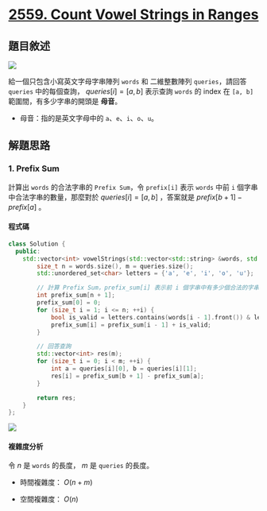 # <center> [2559. Count Vowel Strings in Ranges](https://leetcode.com/problems/count-vowel-strings-in-ranges/description/) </center>

## 題目敘述

[![](https://i.imgur.com/TZyptUV.png)](https://i.imgur.com/TZyptUV.png)

給一個只包含小寫英文字母字串陣列 `words` 和 二維整數陣列 `queries`，請回答 `queries` 中的每個查詢， $queries[i] = [a,b]$ 表示查詢 `words` 的 index 在 `[a, b]` 範圍間，有多少字串的開頭是 **母音**。

- 母音：指的是英文字母中的 `a`、`e`、`i`、`o`、`u`。

## 解題思路

### 1. Prefix Sum

計算出 `words` 的合法字串的 `Prefix Sum`，令 `prefix[i]` 表示 `words` 中前 `i` 個字串中合法字串的數量，那麼對於 $queries[i] = [a, b]$ ，答案就是 $prefix[b+1] - prefix[a]$ 。

#### 程式碼

```cpp {.line-numbers}
class Solution {
  public:
    std::vector<int> vowelStrings(std::vector<std::string> &words, std::vector<std::vector<int>> &queries) {
        size_t n = words.size(), m = queries.size();
        std::unordered_set<char> letters = {'a', 'e', 'i', 'o', 'u'};

        // 計算 Prefix Sum，prefix_sum[i] 表示前 i 個字串中有多少個合法的字串
        int prefix_sum[n + 1];
        prefix_sum[0] = 0;
        for (size_t i = 1; i <= n; ++i) {
            bool is_valid = letters.contains(words[i - 1].front()) & letters.contains(words[i - 1].back());
            prefix_sum[i] = prefix_sum[i - 1] + is_valid;
        }

        // 回答查詢
        std::vector<int> res(m);
        for (size_t i = 0; i < m; ++i) {
            int a = queries[i][0], b = queries[i][1];
            res[i] = prefix_sum[b + 1] - prefix_sum[a];
        }

        return res;
    }
};
```

[![](https://i.imgur.com/ynLeds4.png)](https://i.imgur.com/ynLeds4.png)

#### 複雜度分析

令 $n$ 是 `words` 的長度， $m$ 是 `queries` 的長度。

- 時間複雜度： $O(n + m)$

- 空間複雜度： $O(n)$
